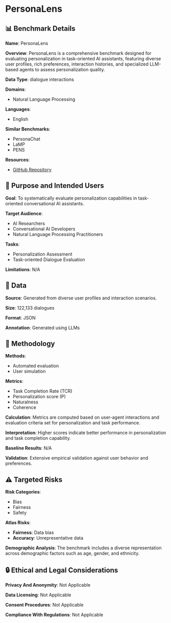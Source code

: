 # PersonaLens

## 📊 Benchmark Details

**Name**: PersonaLens

**Overview**: PersonaLens is a comprehensive benchmark designed for evaluating personalization in task-oriented AI assistants, featuring diverse user profiles, rich preferences, interaction histories, and specialized LLM-based agents to assess personalization quality.

**Data Type**: dialogue interactions

**Domains**:
- Natural Language Processing

**Languages**:
- English

**Similar Benchmarks**:
- PersonaChat
- LaMP
- PENS

**Resources**:
- [GitHub Repository](https://github.com/amazon-science/PersonaLens)

## 🎯 Purpose and Intended Users

**Goal**: To systematically evaluate personalization capabilities in task-oriented conversational AI assistants.

**Target Audience**:
- AI Researchers
- Conversational AI Developers
- Natural Language Processing Practitioners

**Tasks**:
- Personalization Assessment
- Task-oriented Dialogue Evaluation

**Limitations**: N/A

## 💾 Data

**Source**: Generated from diverse user profiles and interaction scenarios.

**Size**: 122,133 dialogues

**Format**: JSON

**Annotation**: Generated using LLMs

## 🔬 Methodology

**Methods**:
- Automated evaluation
- User simulation

**Metrics**:
- Task Completion Rate (TCR)
- Personalization score (P)
- Naturalness
- Coherence

**Calculation**: Metrics are computed based on user-agent interactions and evaluation criteria set for personalization and task performance.

**Interpretation**: Higher scores indicate better performance in personalization and task completion capability.

**Baseline Results**: N/A

**Validation**: Extensive empirical validation against user behavior and preferences.

## ⚠️ Targeted Risks

**Risk Categories**:
- Bias
- Fairness
- Safety

**Atlas Risks**:
- **Fairness**: Data bias
- **Accuracy**: Unrepresentative data

**Demographic Analysis**: The benchmark includes a diverse representation across demographic factors such as age, gender, and ethnicity.

## 🔒 Ethical and Legal Considerations

**Privacy And Anonymity**: Not Applicable

**Data Licensing**: Not Applicable

**Consent Procedures**: Not Applicable

**Compliance With Regulations**: Not Applicable

